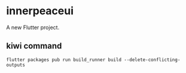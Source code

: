 # innerpeaceui

A new Flutter project.

## kiwi command
```
flutter packages pub run build_runner build --delete-conflicting-outputs
```